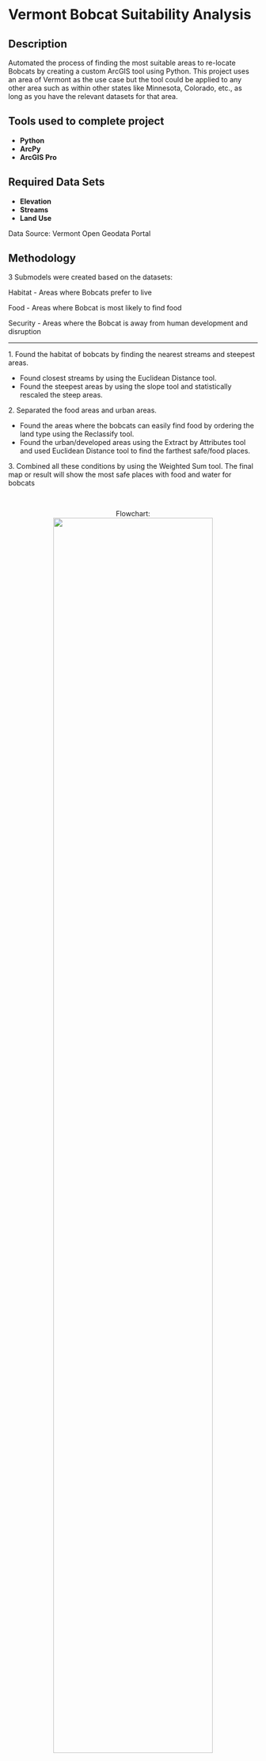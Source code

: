 <h1>Vermont Bobcat Suitability Analysis</h1>

<h2>Description</h2>
Automated the process of finding the most suitable areas to re-locate Bobcats by creating a custom ArcGIS tool using Python. This project uses an area of Vermont as the use case but the tool could be applied to any other area such as within other states like Minnesota, Colorado, etc., as long as you have the relevant datasets for that area.
<br />


<h2>Tools used to complete project</h2>

- <b>Python</b>
- <b>ArcPy</b> 
- <b>ArcGIS Pro</b>

<h2>Required Data Sets</h2>

- <b>Elevation</b>
- <b>Streams</b> 
- <b>Land Use</b>
<p>Data Source: Vermont Open Geodata Portal</p>

<h2>Methodology</h2>
<p>3 Submodels were created based on the datasets:

Habitat - Areas where Bobcats prefer to live

Food - Areas where Bobcat is most likely to find food

Security - Areas where the Bobcat is away from human development and disruption

------------------------------------------------------------------------------------

1\. Found the habitat of bobcats by finding the nearest streams and steepest areas.

- Found closest streams by using the Euclidean Distance tool.
- Found the steepest areas by using the slope tool and statistically rescaled the steep areas.

2\. Separated the food areas and urban areas.
- Found the areas where the bobcats can easily find food by ordering the land type using the Reclassify tool.
- Found the urban/developed areas using the Extract by Attributes tool and used Euclidean Distance tool to find the farthest safe/food places.

3\. Combined all these conditions by using the Weighted Sum tool. The final map or result will show the most safe places with food and water for bobcats

<br/>
<p align="center">
Flowchart:
<br/>
<img src="https://github.com/ShakeebTahir/ArcGIS-Python-Automation/assets/32227140/fd2e1d1c-755a-4ec4-a1b0-e366c5a1b699" height="80%" width="80%"/>

<h2>Walk-Through:</h2>

<p align="center">
Elevation Data Set: 
<br/>
<img src="https://github.com/ShakeebTahir/ArcGIS-Python-Automation/assets/32227140/80263118-e910-4efd-85f5-9d4dad0ff377" height="80%" width="80%"/>
<br />
<br />
Streams Data Set:  <br/>
<img src="https://github.com/ShakeebTahir/ArcGIS-Python-Automation/assets/32227140/3e16a6bb-7d8f-434c-aab1-037c72e19259" height="80%" width="80%"/>
<br />
<br />
Land Use Data Set:  <br/>
<img src="https://github.com/ShakeebTahir/ArcGIS-Python-Automation/assets/32227140/c53cf114-1955-45aa-994e-d3984aa80b34" height="80%" width="80%"/>
<br />
<br />
Make sure tool script reference is set correctly when loaded in:  <br/>
<img src="https://github.com/ShakeebTahir/ArcGIS-Python-Automation/assets/32227140/5e602911-b754-4399-9e8f-f7ccf2275c2d" height="80%" width="80%"/>
<br />
<br />
Add data sets into the tool:  <br/>
<img src="https://github.com/ShakeebTahir/ArcGIS-Python-Automation/assets/32227140/287e1150-03d6-4689-8205-4199bd3bda63"/>
<br />
<br />
Running the tool gives us with the most suitable areas to re-locate Bobcats:
<br/>
<img src="https://github.com/ShakeebTahir/ArcGIS-Python-Automation/assets/32227140/c99d1239-45ad-4227-b5d1-d073d5622b1c" height="80%" width="80%"/>
<br />
<b>Note: </b> Can edit the script to give more or less regions depending on needs by changing the "number_of_regions" input parameter in the "LocateRegions" function on Line 93
<br />

</p>
